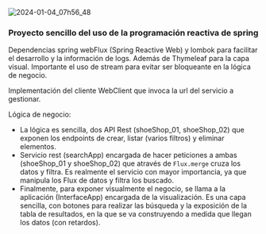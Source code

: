 ![2024-01-04_07h56_48](https://github.com/sanchezma-dev/kata-store-reactive_v1/assets/125487997/27b7e974-10ba-4e19-bfea-cded5666a8c4)
### Proyecto sencillo del uso de la programación reactiva de spring

Dependencias spring webFlux (Spring Reactive Web) y lombok para facilitar el desarrollo y la información de logs. Además de Thymeleaf para la capa visual.
Importante el uso de stream para evitar ser bloqueante en la lógica de negocio.

Implementación del cliente WebClient que invoca la url del servicio a gestionar.

Lógica de negocio:
  - La lógica es sencilla, dos API Rest (shoeShop_01, shoeShop_02) que exponen los endpoints de crear, listar (varios filtros) y eliminar elementos.
  - Servicio rest (searchApp) encargada de hacer peticiones a ambas (shoeShop_01 y shoeShop_02) que através de `Flux.merge` cruza los datos y filtra. 
    Es realmente el servicio con mayor importancia, ya que manipula los Flux de datos y filtra los buscado.
  - Finalmente, para exponer visualmente el negocio, se llama a la aplicación (InterfaceApp) encargada de la visualización.
    Es una capa sencilla, con botones para realizar las búsqueda y la exposición de la tabla de resultados, en la que se va construyendo a medida que llegan los datos (con retardos).
